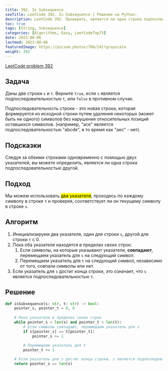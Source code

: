 ```yaml
---
title: 392. Is Subsequence
seoTitle: LeetCode 392. Is Subsequence | Решение на Python.
description: LeetCode 392. Проверить, является ли одна строка подпоследовательностью другой.
toc: true
tags: [String, Subsequence]
categories: [Algorithms, Easy, LeetCodeTop75]
date: 2023-08-06
lastmod: 2023-08-06
featuredImage: https://picsum.photos/700/241?grayscale
weight: 392
---
```


[LeetCode problem 392](https://leetcode.com/problems/is-subsequence/)

## Задача

Даны две строки `s` и `t`. Верните `true`, если `s` является подпоследовательностью `t`, или `false` в противном случае.

Подпоследовательность строки - это новая строка, которая формируется из исходной строки путем удаления некоторых (может быть ни одного) символов без нарушения относительных позиций оставшихся символов. (например, "ace" является подпоследовательностью "abcde", в то время как "aec" - нет).

## Подсказки

Следуя за обеими строками одновременно с помощью двух указателей, вы можете определить, является ли одна строка подпоследовательностью другой.

## Подход

Мы можем использовать <mark>два указателя</mark>, проходясь по каждому символу в строке `t` и проверяя, соответствует ли он текущему символу в строке `s`.

## Алгоритм

1. Инициализируем два указателя, один для строки `s`, другой для строки `t` с 0.
2. Пока оба указателя находятся в пределах своих строк:
   1. Если символы, на которые указывают указатели, **совпадают**, перемещаем указатель для `s` на следующий символ.
   2. Перемещаем указатель для `t` на следующий символ, независимо от того, совпали символы или нет.
3. Если указатель для `s` достиг конца строки, это означает, что `s` является подпоследовательностью `t`.

## Решение

```python
def isSubsequence(s: str, t: str) -> bool:
    pointer_s, pointer_t = 0, 0
    
    # Пока указатели в пределах своих строк
    while pointer_s < len(s) and pointer_t < len(t):
        # Если символы совпадают, перемещаем указатель для s
        if s[pointer_s] == t[pointer_t]:
            pointer_s += 1
        
        # Перемещаем указатель для t
        pointer_t += 1

    # Если указатель для s достиг конца строки, s является подпоследовательностью t
    return pointer_s == len(s)
```
